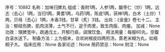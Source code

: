 序号：10882
名称：加味归脾丸
组成：香附1两，人参1两，酸枣仁（炒）1两，远志（去心）1两，当归1两，黄耆1两，乌药1两，陈皮1两，茯神1两，白术（土炒）1两，贝母（去心）1两，木香3钱，甘草（炙）3钱。
出处：《金鉴》卷七十二。
主治：郁结伤脾，肌肉浇薄，土气不行，逆于肉里，致生肉瘦、肉瘤。
加减：None
功效：理脾宽中，疏通戊土，开郁行痰，调理饮食。
用法用量：每服60丸，空腹白滚水送下。
制备方法：上为细末，合欢树根皮四两煎汤，蒸老米糊为丸，如梧桐子大。
临床应用：None
各家论述：None
用药禁忌：None
附注：None
